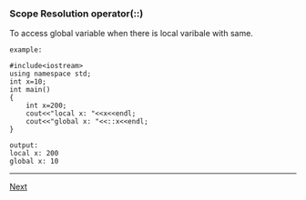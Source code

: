 ### Scope Resolution operator(::)

To access global variable when there is local varibale with same. 

``` 
example:

#include<iostream>
using namespace std;
int x=10;
int main()
{
	int x=200;
	cout<<"local x: "<<x<<endl;
	cout<<"global x: "<<::x<<endl;
}

output:
local x: 200
global x: 10

```
---

[Next](https://github.com/Lavin-tom/cpp_programming/tree/master/Reference_operator)
